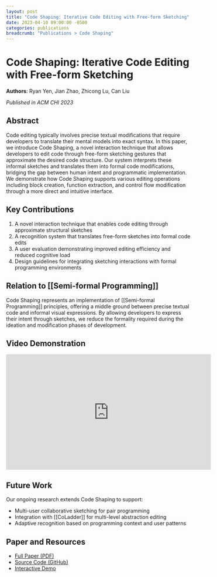 ```yaml
---
layout: post
title: "Code Shaping: Iterative Code Editing with Free-form Sketching"
date: 2023-04-10 09:00:00 -0500
categories: publications
breadcrumb: "Publications > Code Shaping"
---
```


# Code Shaping: Iterative Code Editing with Free-form Sketching

**Authors**: Ryan Yen, Jian Zhao, Zhicong Lu, Can Liu

*Published in ACM CHI 2023*

## Abstract

Code editing typically involves precise textual modifications that require developers to translate their mental models into exact syntax. In this paper, we introduce Code Shaping, a novel interaction technique that allows developers to edit code through free-form sketching gestures that approximate the desired code structure. Our system interprets these informal sketches and translates them into formal code modifications, bridging the gap between human intent and programmatic implementation. We demonstrate how Code Shaping supports various editing operations including block creation, function extraction, and control flow modification through a more direct and intuitive interface.

## Key Contributions

1. A novel interaction technique that enables code editing through approximate structural sketches
2. A recognition system that translates free-form sketches into formal code edits
3. A user evaluation demonstrating improved editing efficiency and reduced cognitive load
4. Design guidelines for integrating sketching interactions with formal programming environments

## Relation to [[Semi-formal Programming]]

Code Shaping represents an implementation of [[Semi-formal Programming]] principles, offering a middle ground between precise textual code and informal visual expressions. By allowing developers to express their intent through sketches, we reduce the formality required during the ideation and modification phases of development.

## Video Demonstration

<div class="video-container">
  <iframe width="560" height="315" src="https://www.youtube.com/embed/example" frameborder="0" allow="accelerometer; autoplay; clipboard-write; encrypted-media; gyroscope; picture-in-picture" allowfullscreen></iframe>
</div>

## Future Work

Our ongoing research extends Code Shaping to support:

- Multi-user collaborative sketching for pair programming
- Integration with [[CoLadder]] for multi-level abstraction editing
- Adaptive recognition based on programming context and user patterns

## Paper and Resources

- [Full Paper (PDF)](https://example.com/code-shaping.pdf)
- [Source Code (GitHub)](https://github.com/example/code-shaping)
- [Interactive Demo](https://example.com/code-shaping-demo) 
